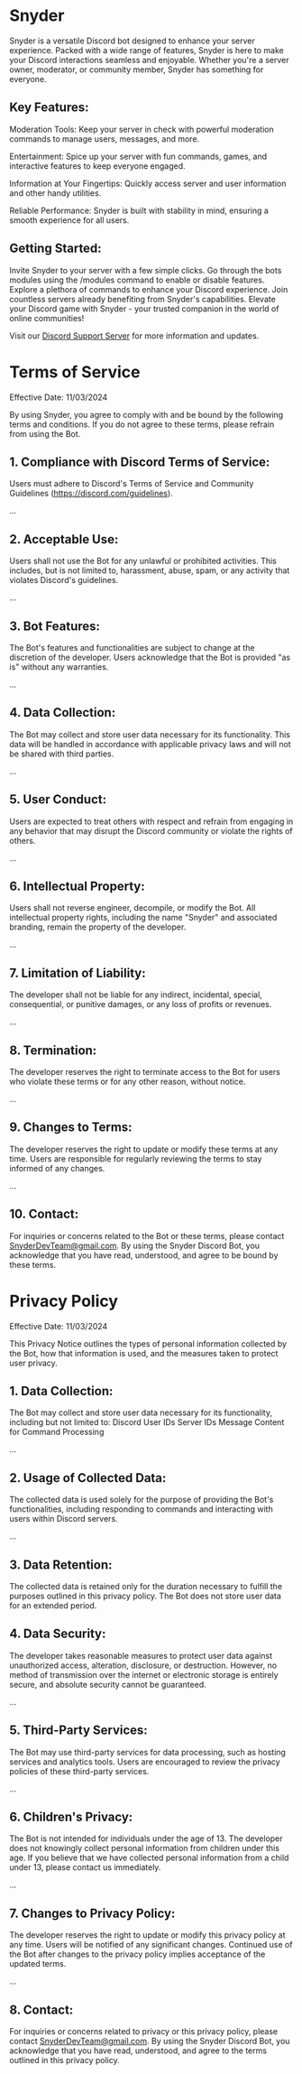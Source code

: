 # Snyder

Snyder is a versatile Discord bot designed to enhance your server experience. Packed with a wide range of features, Snyder is here to make your Discord interactions seamless and enjoyable. Whether you're a server owner, moderator, or community member, Snyder has something for everyone.

## Key Features:

Moderation Tools: Keep your server in check with powerful moderation commands to manage users, messages, and more.

Entertainment: Spice up your server with fun commands, games, and interactive features to keep everyone engaged.

Information at Your Fingertips: Quickly access server and user information and other handy utilities.

Reliable Performance: Snyder is built with stability in mind, ensuring a smooth experience for all users.

## Getting Started:

Invite Snyder to your server with a few simple clicks.
Go through the bots modules using the /modules command to enable or disable features.
Explore a plethora of commands to enhance your Discord experience.
Join countless servers already benefiting from Snyder's capabilities. Elevate your Discord game with Snyder - your trusted companion in the world of online communities!

Visit our [Discord Support Server](https://discord.gg/ks6eV6rt3s) for more information and updates.



# Terms of Service

Effective Date: 11/03/2024

By using Snyder, you agree to comply with and be bound by the following terms and conditions. If you do not agree to these terms, please refrain from using the Bot.

## 1. Compliance with Discord Terms of Service:

Users must adhere to Discord's Terms of Service and Community Guidelines (https://discord.com/guidelines).

...

## 2. Acceptable Use:

Users shall not use the Bot for any unlawful or prohibited activities. This includes, but is not limited to, harassment, abuse, spam, or any activity that violates Discord's guidelines.

...

## 3. Bot Features:

The Bot's features and functionalities are subject to change at the discretion of the developer. Users acknowledge that the Bot is provided "as is" without any warranties.

...

## 4. Data Collection:

The Bot may collect and store user data necessary for its functionality. This data will be handled in accordance with applicable privacy laws and will not be shared with third parties.

...

## 5. User Conduct:

Users are expected to treat others with respect and refrain from engaging in any behavior that may disrupt the Discord community or violate the rights of others.

...

## 6. Intellectual Property:

Users shall not reverse engineer, decompile, or modify the Bot. All intellectual property rights, including the name "Snyder" and associated branding, remain the property of the developer.

...

## 7. Limitation of Liability:

The developer shall not be liable for any indirect, incidental, special, consequential, or punitive damages, or any loss of profits or revenues.

...

## 8. Termination:

The developer reserves the right to terminate access to the Bot for users who violate these terms or for any other reason, without notice.

...

## 9. Changes to Terms:

The developer reserves the right to update or modify these terms at any time. Users are responsible for regularly reviewing the terms to stay informed of any changes.

...

## 10. Contact:

For inquiries or concerns related to the Bot or these terms, please contact SnyderDevTeam@gmail.com.
By using the Snyder Discord Bot, you acknowledge that you have read, understood, and agree to be bound by these terms.



# Privacy Policy
Effective Date: 11/03/2024

This Privacy Notice outlines the types of personal information collected by the Bot, how that information is used, and the measures taken to protect user privacy.

## 1. Data Collection:

The Bot may collect and store user data necessary for its functionality, including but not limited to:
Discord User IDs
Server IDs
Message Content for Command Processing

...

## 2. Usage of Collected Data:

The collected data is used solely for the purpose of providing the Bot's functionalities, including responding to commands and interacting with users within Discord servers.

...

## 3. Data Retention:

The collected data is retained only for the duration necessary to fulfill the purposes outlined in this privacy policy. The Bot does not store user data for an extended period.

## 4. Data Security:

The developer takes reasonable measures to protect user data against unauthorized access, alteration, disclosure, or destruction. However, no method of transmission over the internet or electronic storage is entirely secure, and absolute security cannot be guaranteed.

...

## 5. Third-Party Services:

The Bot may use third-party services for data processing, such as hosting services and analytics tools. Users are encouraged to review the privacy policies of these third-party services.

...

## 6. Children's Privacy:

The Bot is not intended for individuals under the age of 13. The developer does not knowingly collect personal information from children under this age. If you believe that we have collected personal information from a child under 13, please contact us immediately.

...

## 7. Changes to Privacy Policy:

The developer reserves the right to update or modify this privacy policy at any time. Users will be notified of any significant changes. Continued use of the Bot after changes to the privacy policy implies acceptance of the updated terms.

...

## 8. Contact:

For inquiries or concerns related to privacy or this privacy policy, please contact SnyderDevTeam@gmail.com.
By using the Snyder Discord Bot, you acknowledge that you have read, understood, and agree to the terms outlined in this privacy policy.